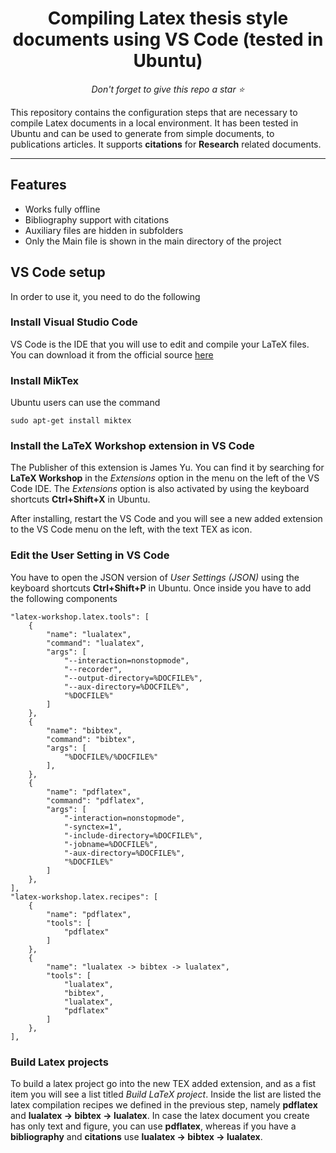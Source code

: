 <h1 align="center">Compiling Latex thesis style documents using VS Code (tested in Ubuntu)</h1>
<p align="center">
  <em>Don't forget to give this repo a star ⭐️</em>
  <br>
</p>

<!-- <p align="center">
  <em>The configuration steps to use Visual Studio Code
    <br>to compile thesis style documents in LaTeX</em>
  <br>
</p> -->

This repository contains the configuration steps that are necessary to compile Latex documents in a local environment. It has been tested in Ubuntu and can be used to generate from simple documents, to publications articles. It supports <b>citations</b> for <b>Research</b> related documents.



<hr>

<h2>Features</h2>
<ul>
<li>Works fully offline</li>
<li>Bibliography support with citations</li>
<li>Auxiliary files are hidden in subfolders</li>
<li>Only the Main file is shown in the main directory of the project</li>
</ul>


<h2>VS Code setup</h2>

In order to use it, you need to do the following

<h3>Install Visual Studio Code</h3>

VS Code is the IDE that you will use to edit and compile your LaTeX files. You can download it from the official source [here](https://code.visualstudio.com/download "Visual Studio Code - Download")

<h3>Install MikTex</h3>

Ubuntu users can use the command
```
sudo apt-get install miktex
```

<h3>Install the LaTeX Workshop extension in VS Code </h3>

The Publisher of this extension is James Yu. You can find it by searching for <b>LaTeX Workshop</b> in the <i>Extensions</i> option in the menu on the left of the VS Code IDE. The <i>Extensions</i> option is also activated by using the keyboard shortcuts <b>Ctrl+Shift+X</b> in Ubuntu. 

After installing, restart the VS Code and you will see a new added extension to the VS Code menu on the left, with the text TEX as icon.



<h3>Edit the User Setting in VS Code</h3>

You have to open the JSON version of <i>User Settings (JSON)</i> using the keyboard shortcuts <b>Ctrl+Shift+P</b> in Ubuntu. Once inside you have to add the following components


```
"latex-workshop.latex.tools": [
    {
        "name": "lualatex",
        "command": "lualatex",
        "args": [
            "--interaction=nonstopmode",
            "--recorder",
            "--output-directory=%DOCFILE%",
            "--aux-directory=%DOCFILE%",
            "%DOCFILE%"
        ]
    },
    {
        "name": "bibtex",
        "command": "bibtex",
        "args": [
            "%DOCFILE%/%DOCFILE%"
        ],
    },
    {
        "name": "pdflatex",
        "command": "pdflatex",
        "args": [
            "-interaction=nonstopmode",
            "-synctex=1",
            "-include-directory=%DOCFILE%",
            "-jobname=%DOCFILE%",
            "-aux-directory=%DOCFILE%",
            "%DOCFILE%"
        ]
    },
],
"latex-workshop.latex.recipes": [
    {
        "name": "pdflatex",
        "tools": [
            "pdflatex"
        ]
    },
    {
        "name": "lualatex -> bibtex -> lualatex",
        "tools": [
            "lualatex",
            "bibtex",
            "lualatex",
            "pdflatex"
        ]
    },
],
```

<h3>Build Latex projects</h3>

To build a latex project go into the new TEX added extension, and as a fist item you will see a list titled <i>Build LaTeX project</i>. Inside the list are listed the latex compilation recipes we defined in the previous step, namely <b>pdflatex</b> and <b>lualatex -> bibtex -> lualatex</b>. In case the latex document you create has only text and figure, you can use <b>pdflatex</b>, whereas if you have a <b>bibliography</b> and <b>citations</b> use <b>lualatex -> bibtex -> lualatex</b>. 



